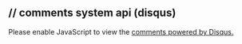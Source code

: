 
// comments system api (disqus)
----------------------------------
<div id="disqus_thread"></div>
<script>

/**
*  RECOMMENDED CONFIGURATION VARIABLES: EDIT AND UNCOMMENT THE SECTION BELOW TO INSERT DYNAMIC VALUES FROM YOUR PLATFORM OR CMS.
*  LEARN WHY DEFINING THESE VARIABLES IS IMPORTANT: https://disqus.com/admin/universalcode/#configuration-variables*/

this.page.url = 'http://example.com/helloworld.html';
this.page.identifier = '2583573';
this.page.title = 'a unique title for each page where Disqus is present';
this.page.category_id = '123456';

var disqus_config = function () {
this.page.url = 'http://laravel-blog.dev/';  // Replace PAGE_URL with your page's canonical URL variable
this.page.identifier = '1'; // Replace PAGE_IDENTIFIER with your page's unique identifier variable
};

(function() { // DON'T EDIT BELOW THIS LINE
var d = document, s = d.createElement('script');
s.src = 'https://laravel-blog-5.disqus.com/embed.js';
s.setAttribute('data-timestamp', +new Date());
(d.head || d.body).appendChild(s);
})();
</script>
<noscript>Please enable JavaScript to view the <a href="https://disqus.com/?ref_noscript">comments powered by Disqus.</a></noscript>